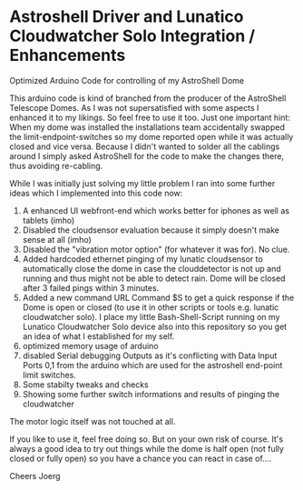 # Astroshell Driver and Lunatico Cloudwatcher Solo Integration / Enhancements
Optimized Arduino Code for controlling of my AstroShell Dome

This arduino code is kind of branched from the producer of the AstroShell Telescope Domes.
As I was not supersatisfied with some aspects I enhanced it to my likings. 
So feel free to use it too. Just one important hint: When my dome was installed the installations team accidentally 
swapped the limit-endpoint-switches so my dome reported open while it was actually closed and vice versa.
Because I didn't wanted to solder all the cablings around I simply asked AstroShell for the code to make the changes there,
thus avoiding re-cabling.

While I was initially just solving my little problem I ran into some further ideas which I implemented into this code now:

1. A enhanced UI webfront-end which works better for iphones as well as tablets (imho)
2. Disabled the cloudsensor evaluation because it simply doesn't make sense at all (imho)
3. Disabled the "vibration motor option" (for whatever it was for). No clue.
4. Added hardcoded ethernet pinging of my lunatic cloudsensor to automatically close the dome in case the clouddetector is not up and running and thus might not be able to detect rain. Dome will be closed after 3 failed pings within 3 minutes.
5. Added a new command URL Command $S to get a quick response if the Dome is open or closed (to use it in other scripts or tools e.g. lunatic cloudwatcher solo). I place my little Bash-Shell-Script running on my Lunatico Cloudwatcher Solo device also into this repository so you get an idea of what I established for my self.
6. optimized memory usage of arduino
7. disabled Serial debugging Outputs as it's conflicting with Data Input Ports 0,1 from the arduino which are used for the astroshell end-point limit switches.
8. Some stabilty tweaks and checks
9. Showing some further switch informations and results of pinging the cloudwatcher

The motor logic itself was not touched at all.

If you like to use it, feel free doing so. But on your own risk of course.
It's always a good idea to try out things while the dome is half open (not fully closed or fully open) so you have a chance you can react in case of....

Cheers
Joerg
